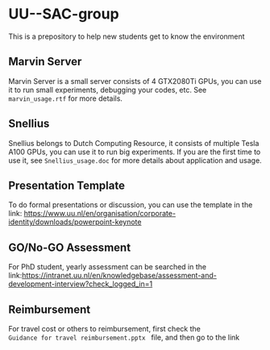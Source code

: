 # UU--SAC-group
This is a prepository to help new students get to know the environment

Marvin Server
------------------------------
Marvin Server is a small server consists of 4 GTX2080Ti GPUs, you can use it to run small experiments, debugging your codes, etc. 
See <code>marvin_usage.rtf</code> for more details.

Snellius
------------------------------------
Snellius belongs to Dutch Computing Resource, it consists of multiple Tesla A100 GPUs, you can use it to run big experiments. If you are the first time to use it, see <code>Snellius_usage.doc</code> for more details about application and usage.

Presentation Template
----------------------
To do formal presentations or discussion, you can use the template in the link: https://www.uu.nl/en/organisation/corporate-identity/downloads/powerpoint-keynote 

GO/No-GO Assessment
-------------------------
For PhD student, yearly assessment can be searched in the link:https://intranet.uu.nl/en/knowledgebase/assessment-and-development-interview?check_logged_in=1

Reimbursement
---------------------------------
For travel cost or others to reimbursement, first check the <code> Guidance for travel reimbursement.pptx </code> file, and then go to the link 
